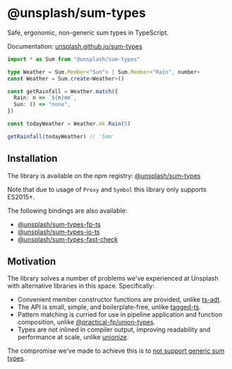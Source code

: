 # @unsplash/sum-types

Safe, ergonomic, non-generic sum types in TypeScript.

Documentation: [unsplash.github.io/sum-types](https://unsplash.github.io/sum-types/)

```ts
import * as Sum from "@unsplash/sum-types"

type Weather = Sum.Member<"Sun"> | Sum.Member<"Rain", number>
const Weather = Sum.create<Weather>()

const getRainfall = Weather.match({
  Rain: n => `${n}mm`,
  Sun: () => "none",
})

const todayWeather = Weather.mk.Rain(5)

getRainfall(todayWeather) // '5mm'
```

## Installation

The library is available on the npm registry: [@unsplash/sum-types](https://www.npmjs.com/package/@unsplash/sum-types)

Note that due to usage of `Proxy` and `Symbol` this library only supports ES2015+.

The following bindings are also available:

- [@unsplash/sum-types-fp-ts](https://github.com/unsplash/sum-types-fp-ts)
- [@unsplash/sum-types-io-ts](https://github.com/unsplash/sum-types-io-ts)
- [@unsplash/sum-types-fast-check](https://github.com/unsplash/sum-types-fast-check)

## Motivation

The library solves a number of problems we've experienced at Unsplash with alternative libraries in this space. Specifically:

- Convenient member constructor functions are provided, unlike [ts-adt](https://github.com/pfgray/ts-adt).
- The API is small, simple, and boilerplate-free, unlike [tagged-ts](https://github.com/joshburgess/tagged-ts).
- Pattern matching is curried for use in pipeline application and function composition, unlike [@practical-fp/union-types](https://github.com/practical-fp/union-types).
- Types are not inlined in compiler output, improving readability and performance at scale, unlike [unionize](https://github.com/pelotom/unionize).

The compromise we've made to achieve this is to [not support generic sum types](https://unsplash.github.io/sum-types/generics.html).
